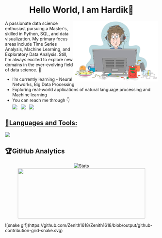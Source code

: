 <h1 align="center">Hello World, I am Hardik👋</h1>

<img align="right" alt="GIF" height="200px" src="./bit.png" />
A passionate data science enthusiast pursuing a Master's, skilled in Python, SQL, and data visualization. My primary focus areas include Time Series Analysis, Machine Learning, and Exploratory Data Analysis. Still, I'm always excited to explore new domains in the ever-evolving field of data science. 🚀 </br>

-  I’m currently learning -  Neural Networks, Big Data Processing
-  Exploring real-world applications of natural language processing and Machine learning
-  You can reach me through 👇
<br>[<img src="https://img.icons8.com/color/48/000000/linkedin.png" width="3.5%"/>](https://www.linkedin.com/in/hardik-kh107/)  &nbsp; 
    [<img src="https://img.icons8.com/fluent/48/000000/instagram-new.png" width="3.5%"/>](https://www.instagram.com/hardik.kh/)  &nbsp; 
    <a href="mailto:hardik.eldeco@gmail.com"> <img src="https://img.icons8.com/fluent/48/000000/gmail.png" width="3.5%"/>  

## 💢Languages and Tools:

<p align="left">
  <a href="https://skillicons.dev">
    <img src="https://skillicons.dev/icons?i=py,postgres,opencv,mysql,sklearn,cpp,vscode,stackoverflow,js&theme=light" />
  </a>
</p>

## 🏆GitHub Analytics
<p align="center"> 
<img align="center" height="300" width="420" src="https://github-readme-streak-stats.herokuapp.com/?user=hardik-kh&theme=dark&hide_border=false" alt="Stats" />
<br>
<img align="center" height="165" width="420" src="https://github-readme-stats.vercel.app/api/top-langs/?username=hardik-kh&theme=merko&hide_border=false&include_all_commits=true&count_private=false&layout=compact&langs_count=10" />
  
</p>
![snake gif](https://github.com/Zenith1618/Zenith1618/blob/output/github-contribution-grid-snake.svg)
